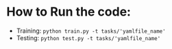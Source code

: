 # How to Run the code: 
   * Training: ```python train.py -t tasks/'yamlfile_name'```
   * Testing:  ```python test.py -t tasks/'yamlfile_name'```
